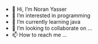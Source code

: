 - 👋 Hi, I’m Noran Yasser
- 👀 I’m interested in programming 
- 🌱 I’m currently learning java 
- 💞️ I’m looking to collaborate on ...
- 📫 How to reach me ...

<!---
noRan56/noRan56 is a ✨ special ✨ repository because its `README.md` (this file) appears on your GitHub profile.
You can click the Preview link to take a look at your changes.
--->
